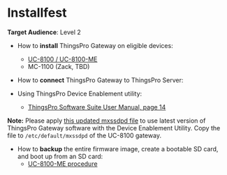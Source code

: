 # Installfest

**Target Audience**: Level 2

- How to **install** ThingsPro Gateway on eligible devices:
    - [UC-8100 / UC-8100-ME](https://hackmd.io/s/r1NTxYF5G#)
    - MC-1100 (Zack, TBD)

- How to **connect** ThingsPro Gateway to ThingsPro Server:
- Using ThingsPro Device Enablement utility:
  - [ThingsPro Software Suite User Manual, page 14](https://www.moxa.com/doc/man/ThingsPro_Software_Suite_UM_e6.0.pdf#page=14)

**Note:** Please apply [this updated mxssdpd file](https://www.dropbox.com/s/fot9nmmbzv508aq/mxssdpd?dl=1) to use latest version of ThingsPro Gateway software with the Device Enablement Utility.
Copy the file to `/etc/default/mxssdpd` of the UC-8100 gateway.

- How to **backup** the entire firmware image, create a bootable SD card, and boot up from an SD card:
  - [UC-8100-ME procedure](https://hackmd.io/s/SJJ3QIBsz#)
